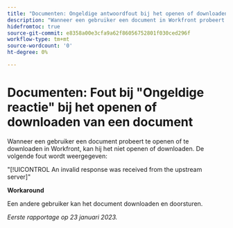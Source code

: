 ```yaml
---
title: "Documenten: Ongeldige antwoordfout bij het openen of downloaden van een document"
description: "Wanneer een gebruiker een document in Workfront probeert te openen of te downloaden, kan hij het niet openen of downloaden en wordt een fout weergegeven."
hidefromtoc: true
source-git-commit: e8358a00e3cfa9a62f86056752801f030ced296f
workflow-type: tm+mt
source-wordcount: '0'
ht-degree: 0%

---
```



# Documenten: Fout bij &quot;Ongeldige reactie&quot; bij het openen of downloaden van een document

<!--This article is on the WF and WFP TOC-->

Wanneer een gebruiker een document probeert te openen of te downloaden in Workfront, kan hij het niet openen of downloaden. De volgende fout wordt weergegeven:

&quot;[!UICONTROL An invalid response was received from the upstream server]&quot;

**Workaround**

Een andere gebruiker kan het document downloaden en doorsturen.

_Eerste rapportage op 23 januari 2023._

